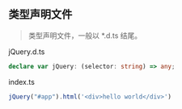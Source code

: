 ## 类型声明文件

> 类型声明文件，一般以 *.d.ts 结尾。

jQuery.d.ts

```ts
declare var jQuery: (selector: string) => any;
```

index.ts

```ts
jQuery("#app").html('<div>hello world</div>')
```
